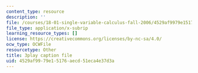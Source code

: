```yaml
---
content_type: resource
description: ''
file: /courses/18-01-single-variable-calculus-fall-2006/4529af9979e15176aecd51eca4e37d3a_PNTnmH6jsRI.vtt
file_type: application/x-subrip
learning_resource_types: []
license: https://creativecommons.org/licenses/by-nc-sa/4.0/
ocw_type: OCWFile
resourcetype: Other
title: 3play caption file
uid: 4529af99-79e1-5176-aecd-51eca4e37d3a
---
```

